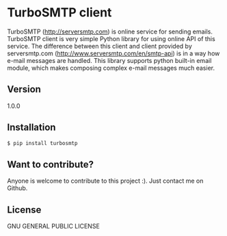 # TurboSMTP client

TurboSMTP (http://serversmtp.com) is online service for sending emails. TurboSMTP client is very simple Python library for using online API of this service. The difference between this client and client provided by serversmtp.com (http://www.serversmtp.com/en/smtp-api) is in a way how e-mail messages are handled. This library supports python built-in email module, which makes composing complex e-mail messages much easier.

## Version
1.0.0

## Installation
```sh
$ pip install turbosmtp
```
## Want to contribute?

Anyone is welcome to contribute to this project :). 
Just contact me on Github.

## License
GNU GENERAL PUBLIC LICENSE
